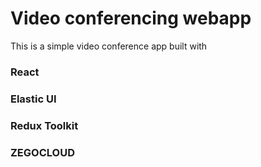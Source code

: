 # Video conferencing webapp

This is a simple video conference app built with

### React

### Elastic UI

### Redux Toolkit

### ZEGOCLOUD
